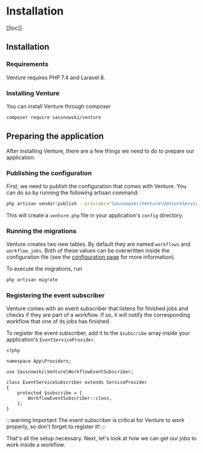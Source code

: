 # Installation

[[toc]]

## Installation

### Requirements

Venture requires PHP 7.4 and Laravel 8.

### Installing Venture

You can install Venture through composer

```bash
composer require sassnowski/venture
```

## Preparing the application

After installing Venture, there are a few things we need to do to prepare our application.

### Publishing the configuration

First, we need to publish the configuration that comes with Venture. You can do so by running the following artisan command:

```bash
php artisan vendor:publish --provider="Sassnowski\Venture\VentureServiceProvider"
```

This will create a `venture.php` file in your application's `config` directory.

### Running the migrations

Venture creates two new tables. By default they are named `workflows` and `workflow_jobs`. Both of these values can be overwritten inside the configuration file (see the [configuration page](/configuration/table-names) for more information).

To execute the migrations, run

```bash
php artisan migrate
```

### Registering the event subscriber

Venture comes with an event subscriber that listens for finished jobs and checks if they are part of a workflow. If so, it will notify the corresponding workflow that one of its jobs has finished.

To register the event subscriber, add it to the `$subscribe` array inside your application's `EventServiceProvider`.

```php{10}
<?php

namespace App\Providers;

use Sassnowski\Venture\WorkflowEventSubscriber;

class EventServiceSubscriber extends ServiceProvider
{
    protected $subscribe = [
        WorkflowEventSubscriber::class,
    ];
}
```

:::warning Important
The event subscriber is critical for Venture to work properly, so don't forget to register it!
:::

That's all the setup necessary. Next, let's look at how we can get our jobs to work inside a workflow.

